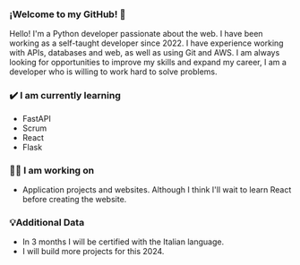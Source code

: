 ### ¡Welcome to my GitHub! 👋

 Hello! I'm a Python developer passionate about the web. I have been working as a self-taught developer since 2022. I have experience working with APIs, databases and web, as well as using Git and AWS.
I am always looking for opportunities to improve my skills and expand my career, I am a developer who is willing to work hard to solve problems. 

### ✔️ I am currently learning
- FastAPI
- Scrum
- React
- Flask
  
### 👩‍💻 I am working on
- Application projects and websites. Although I think I'll wait to learn React before creating the website.
  
### 💡Additional Data
- In 3 months I will be certified with the Italian language.
- I will build more projects for this 2024.
